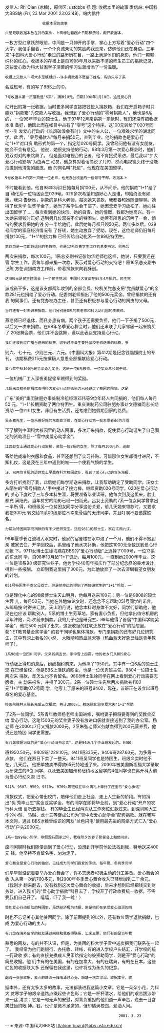 发信人: Rh_Qian (冰糖)，原信区: ustcbbs 
标  题: 收据本里的故事 
发信站: 中国科大BBS站 (Fri, 23 Mar 2001 23:03:49)，站内信件 

                     收据本里的故事 

    六册双联收据本放在我的案头，上面标注着起止日期和册号。翻开收据本， 
一枚方型红章跃然眼前，中间是一只伸开的手掌，掌心上方写着"爱心行动"四个 
大字。我信手翻着，一个个真诚亲切的笑脸向我走来，仿佛他们还在身边。三年 
来"中国科大爱心行动"走过的路历历在目，一路上满是他们的身影，他们一颗颗 
纯朴的红心。收据本的存根上是自1998年月以来数不清的师生员工的捐款记录， 
这些爱心款为科大贫困学子清苦的学习生涯增添了一份温暖。 

    收据上交款人一项大多是模糊的--许多捐款者不愿留下姓名，有的只写了系 
名或班号，有的写了BBS上的ID。 

    7号收据本第一页落款是"6系"，捐款10元，日期1998年1月10日。这是爱心行 
动开出的第一张收据。当时更多同学直接把钱投入捐款箱，我们在开启箱子时只 
能以"捐款箱"为交款人写收据。我想到了爱心行动的"零号捐款人"，他也是6系的， 
一位98年毕业的硕士生。他于97年12月来捐第一笔款时，我们还没有把收据本准 
备好，他因此而在帐目中占有了"零号"这个特序。这100元转给了020号同学--引 
发爱心行动的《长风破浪会有时》文中的主人公，一位艰难求学的湖北同学。此 
后，"零号捐款人"每月来捐50元，直到毕业。他的捐款也是爱心行动"1+1"对口资 
助形式的第一个，指定给020号同学。我曾经问他有没有女朋友，她会不会有意见。 
他说，她很支持他的行动。98年3月第一次爱心舞会时，他们双双对对的来跳舞了。 
但是面对电视台的记者，他不肯接受采访，最后我以"扩大爱心行动影响"为由再三 
动员，他总算对着话筒说了几句，然而电视镜头终于没能拍摄到他清俊的面庞。他 
的网名叫"托尼"，他现在在美国留学。 

    9号收据本上的第一页是一位老师，也是办公楼里的一位领导干部。收据本上 
不时能看到他。他自98年3月2日始每月捐100元，从不间断。他的捐款"1+1"给了自 
动化系一位特困女生029号。029多次希望知道好心人是谁，却始终没有如愿。我只 
告诉她，捐款的是科大老师。每次她来领款，我都要和她随便聊聊。她得了优秀学 
生奖学金了，她当了系学生会干部了，她因恋爱学习放松了，她向往出国留学了…… 
每次看到她的快乐、她的自责、她的憧憬，我都为她高兴。有一次她来领钱时正好 
遇到另几位双亲不全的特困生，她若有所思的沉吟了一会，悄悄的要求我把她的钱 
分一半给他们。此后她每月都只领50元。两年多以后，029号同学的家庭经济情况有 
了好转，她主动放弃了受助。现在，这位老师仍旧每月捐款100元，"1+1"的接力棒 
已经传给自动化系一位99级特困生。 

    第四页是一位即将退休的老教师，也是12系负责学生工作的总支书记，他先后 
两次来捐款，每次100元。1系总支副书记张韵华老师也这样，她说，只要我还在管 
学生工作，我每年都来捐一次款，表示对爱心行动的支持吧！原16系总支副书记陈 
方在调到南方工作前，带着捐款来向我辞别。 

    这400元是民主建国会（一个民主党派）中国科大支部在98年4月捐的。民主党 
派成员不多，这是该支部两年收到的全部会费。校机关党总支把"党员献爱心"的余 
款281元也捐给了爱心行动。纪委刘老师捐出了他的500元奖金。曾经捐款的还有我 
的同事们，还有党办校办主任，甚至还有积极参与爱心行动的网虫的父母。 

    当月还有一对夫妇来捐款，他们分别是8系的蔡老师和科大幼儿园的李教师。 
蔡老师已经退休，而且身患有病，两个孩子还需要负担。他们一下子捐了500元， 
以后又一次来捐款。在99年冬季爱心舞会时，他们还串联了几家邻居一起来购买了 
20张舞会票，他们并不会跳舞，谨以此表达支持爱心行动。 

    我们还收到过广播台送来的稿费，收到过毕业生委托留校老师送来的稿费，多 
则六、七十元，少则三元、六元。《中国科大报》第412期是纪念钱临照院士的专刊， 
该期稿费215元按撰稿人意思全部捐献给爱心行动。 

    爱心款中有100元是见义勇为奖金，这是一位6系教师、一位实业总公司干部、 
一位机械厂工人深夜勇捉偷车贼得到的奖励。 

    几份来自校外的捐款表明科大爱心行动的感染力已经越过了校园的围墙。这是 
广东"美的"集团驻肥办事处制冷组经理邓伟等9位年轻人共同捐的，他们每人每月50 
元，"1+1"长期资助了两位特困生。重庆某制药公司驻肥办事处文德镛同志长期资助 
一位四川女生，非但有生活费，还考虑到她假期回家的路费。 

    吴永嘉先生，一位乐善好施的东南亚华侨，在爱心行动第一批志愿者dd的介绍 
下了解到中国科大校园里的动人网事，多次汇来捐款，促使爱心行动诞生了自己固 
定的资助项目--"雪中炭爱心助学金"。 

    江西赵女士通过爱心行动架桥，资助一位8系的女生，除了每月300元外，还邮 
寄给她成箱的衣服和食品，甚至还想到了实习补贴。可惜那位女生却得寸进尺，不 
知礼仪，这是我在三年中遇到的唯一一个使我气愤的学生。 

    汪、吕两位合肥的退休女士早晨在科大校园散步，看到了爱心行动的宣传海报， 
多方打听找到了我，此后她们每学期送来捐款，让我帮助确定了受助同学。汪女士 
从陌生的"零号捐款人"手中接过了接力棒，继续资助020号同学。020在爱心行动的 
关心下度过了三年多本科生涯，将要准备毕业读研。他每次到我这里来，脸上都充 
满阳光，当年贫穷的阴影已经一扫而光。吕女士资助的7系一位女同学曾拿出一半所 
得，和班级另一位贫困女同学分享这份关爱，前几天她来领款时，又要求我把300元 
转交给11系00级那位不幸患骨癌的天津同学，并且叮嘱不要透露姓名。 

    为帮助特困同学而捐款的有不少是研究生。这位9811的硕士生，家在江西九江， 
98年夏季长江流域大水灾时，他家的宿舍楼在水中泡了一个月，他们不得不搬到亲 
戚家去住。开学回校后，系里给了他水灾补助，他把这1000元全数送到爱心行动帐 
下。9711女博士生徐海燕在BBS的"爱心行动版"上选择了009号，一位13系的东北同 
学，自98年10月起"1+1"资助，每月100元，一直到她2000年毕业。这一位是10系98 
级研究生冬子，他为学校40周年校庆作了部分纪念品的美术设计，得到一些报酬， 
立即到我这里捐了300元，为此他放弃了一次去深圳看望女朋友的计划。 

    051号特困生不幸父母双亡，但是他幸运的得到了两位研究生的"1+1"帮助，一 
位是理化中心的98级博士生天山明月，他每月送来100元；另一位是9808的硕士生蓉 
儿，每月50元，当她在外地做论文时，还念念不忘帮助051号同学的诺言，从邮局按 
时寄来汇款。天山明月说，他念本科时身体不太好，同学们帮助他，他现在也应该 
帮助别人。5系的博士生芳草地，家有妻小负担，但他拿出值守机房的半年津贴，两 
次前来捐款。我的儿子也是研究生，99年他得了首届"中国科学院奖学金"，他把500 
元捐了出来，这张收据的红联还放在"爱心行动"的抽屉里。获"IET教育基金奖学金" 
的若干同学也集体捐款。专门来捐款的还有好几位研究生，其中有网上著名的小然、 
大眼睛和热血蓝天等（热血蓝天好象已经是青年教师了）。 

    1系96级一位四川同学，父亲贫病去世，家中雪上加霜，他的老乡们从BBS爱心 
行动版上得知消息后，纷纷相约前来，为他捐了1350元，其中有一位6系的硕士生现 
在已经留校，他是BBS上活跃的网虫，也是一位优秀班主任。9804一位硕士生两次来 
捐款，却怎么也不肯留名。9808博士生徐同学在网上看到爱心行动需要志愿者，主 
动来报名，并捐了300元。2系一位硕士生先后两次捐款共1100元"1+1"帮助072号同 
学，他写上了原来的班号9402，现在，该班正在设立以班号命名的爱心基金。 

    校医院陈林义院长先后三次捐款，共计3000元。校医院化验室夏大夫"1+1"帮助 
了2系一位同学。5系青年教师杨老师出国进修，嘱咐妻子把将要得到的奖教金交给 
爱心行动，这笔1500元的奖金妻子没有放进口袋就直接送到了我的办公室。杨老师 
在2000年7月又捐款2000元。2系朱弘老师义务献血得到200元营养费，他说还是特困 
同学更需要。 

    有几张收据记载的是"爱心行动旧书义卖"，这是94级几个毕业班发起的。9400 
班1950.50元，9409班1229.10元，9411班335元，9406班287.60元。为多筹一点款， 
他们在烈日下卖了一整天。9411班吴同学也是特困生，班级义卖时他不在，几天后， 
他把单独卖书得款65元特地送了来。2000年被美国斯坦福大学录取为研究生的6位 
同学、以及去美国加州和纽约地区留学的4位同学也在离开科大前为爱心行动义卖 
旧书。 

    9415、9507、9509、9710s、9709s等班级在毕业典礼上举行了庄重的"爱心承诺" 
捐款仪式，把爱心带出校门，陪伴他们走上社会，走上人生新的阶段。有的捐出"优 
秀毕业生"奖金或奖学金。有的同学在即将毕业前，到"爱心行动"开户的农行科大储 
蓄所去捐钱。 有的毕业生已经两次从工作岗位汇款过来。到深圳网大工作的小然、 
马贼、龙十三等促成公司为"雪中炭爱心助学金"配套捐款。就在我写本文时，通过 
BBS冰糖曾结识的网友"兰色闪电"使用最先进的网络方式汇入"爱心行动"户头2000元。 

    1系一位99级小同学，寒假没有回家过年，我在除夕的春节聚餐会上和他同桌， 
席间闲聊时我们随便谈到了爱心行动，没想到开学前他设法找到我，特地送来400元 
钱。他坚持不肯留名字，匆匆走了。 

    爱心舞会是爱心行动的独创，已经成为同学们喜爱的传统，每年夏、冬两季同学 
们早早就惦记着要举办爱心舞会了，许多志愿者积极主动的分工筹备。爱心舞会的收 
入从第一次的700多元，到2000年冬季爱心舞会收入已经增加到二千余元。（我刚才 
翻来翻去，没有找到这次爱心舞会的收据，后来才想到已经把钱交到财务处，进入我 
们的"爱心助学捐款"科目去了，学校开了行政收费统一收据，不需要我们自己开了。 
嘻嘻，吓了我一跳！） 

    受到爱心行动帮助的特困生，虽然经济极为拮据，但是他们在承受爱心滋润的同 
时也不忘记关心其他贫困同学。除了前面提到的以外，还有数位同学返款捐献，也成 
为爱心行动的主人。 

    有几位在海外留学的校友通过网络和我取得联系，汇来支票。他们有的是当年我 
熟悉的网友，有的并不认识，但是，为贫困的科大学子雪中送炭把我们联系在一起了。 
我经常为他们跑银行、办托收、转帐，有的进入学校户头结汇，开学校的统一行政收 
据；有的直接兑换成人民币给指定的被资助同学，则是开"爱心行动"的简易收据。他 
们中有的在美国，有的在加拿大，有的在瑞典，有的在日本。这些红色的收据联大多 
还保留在我这里，也许将成为永久的纪念。 

    翻着一张张收据，爱心的暖流一阵阵涌过心头，眼睛一次次湿润。收据本里、收 
据本外，还有太多太多的故事，无法都装进我这篇小文章。它是一朵朵小花，为科大 
贫寒学子的艰辛道路点缀起些许色彩；它是一杯杯清水，给他们的艰苦跋涉带来一丝 
清凉；它是一句无声的安慰，对背负重担的他们道一声辛苦，递去一目含笑鼓励的眼 
神。钱，也许是微不足道的，但却情满校园，爱洒人间。 

                                                        2001．3．23 

-- 
※ 来源: 中国科大BBS站 [Saloon.board@bbs.ustc.edu.cn]



